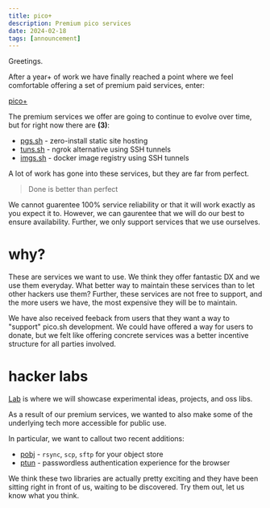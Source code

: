 ```yaml
---
title: pico+
description: Premium pico services
date: 2024-02-18
tags: [announcement]
---
```


Greetings.

After a year+ of work we have finally reached a point where we feel comfortable
offering a set of premium paid services, enter:

<a href="https://pico.sh/plus" class="btn-link">pico+</a>

The premium services we offer are going to continue to evolve over time, but for
right now there are **(3)**:

- [pgs.sh](https://pico.sh/pgs) - zero-install static site hosting
- [tuns.sh](https://pico.sh/tuns) - ngrok alternative using SSH tunnels
- [imgs.sh](https://pico.sh/imgs) - docker image registry using SSH tunnels

A lot of work has gone into these services, but they are far from perfect.

> Done is better than perfect

We cannot guarentee 100% service reliability or that it will work exactly as you
expect it to. However, we can gaurentee that we will do our best to ensure
availability. Further, we only support services that we use ourselves.

# why?

These are services we want to use. We think they offer fantastic DX and we use
them everyday. What better way to maintain these services than to let other
hackers use them? Further, these services are not free to support, and the more
users we have, the most expensive they will be to maintain.

We have also received feeback from users that they want a way to "support"
pico.sh development. We could have offered a way for users to donate, but we
felt like offering concrete services was a better incentive structure for all
parties involved.

# hacker labs

[Lab](https://pico.sh/lab) is where we will showcase experimental ideas,
projects, and oss libs.

As a result of our premium services, we wanted to also make some of the
underlying tech more accessible for public use.

In particular, we want to callout two recent additions:

- [pobj](https://github.com/picosh/pobj) - `rsync`, `scp`, `sftp` for your
  object store
- [ptun](https://github.com/picosh/ptun) - passwordless authentication
  experience for the browser

We think these two libraries are actually pretty exciting and they have been
sitting right in front of us, waiting to be discovered. Try them out, let us
know what you think.
